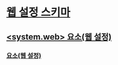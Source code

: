 # [웹 설정 스키마](index.md)
## [<system.web> 요소(웹 설정)](system-web-element-web-settings.md)
### [<applicationPool> 요소(웹 설정)](applicationpool-element-web-settings.md)
